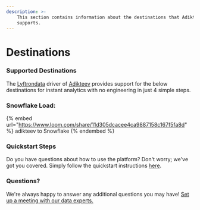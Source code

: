 ```yaml
---
description: >-
    This section contains information about the destinations that Adikteev
    supports.
---
```


# Destinations

### Supported Destinations

The [Lyftrondata](https://www.lyftrondata.com/) driver of [Adikteev](https://www.lyftrondata.com/integration/adikteev/) provides support for the below destinations for instant analytics with no engineering in just 4 simple steps.

### Snowflake Load:

{% embed url="https://www.loom.com/share/11d305dcacee4ca9887158c167f5fa8d" %}
adikteev to Snowflake
{% endembed %}

### Quickstart Steps

Do you have questions about how to use the platform? Don't worry; we've got you covered. Simply follow the quickstart instructions [here](../../../quickstart-steps.md).

### Questions? <a href="#questions" id="questions"></a>

We're always happy to answer any additional questions you may have! [Set up a meeting with our data experts.](https://www.lyftrondata.com/book-a-meeting/)
